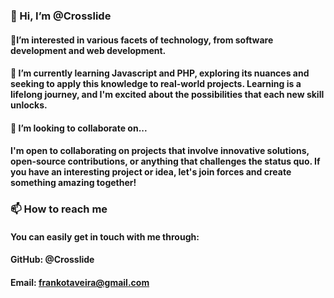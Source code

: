 ### 👋 Hi, I’m @Crosslide 
#### 👀I’m interested in various facets of technology, from software development and web development.
#### 🌱 I’m currently learning Javascript and PHP, exploring its nuances and seeking to apply this knowledge to real-world projects. Learning is a lifelong journey, and I'm excited about the possibilities that each new skill unlocks.
#### 💞️ I’m looking to collaborate on...
#### I'm open to collaborating on projects that involve innovative solutions, open-source contributions, or anything that challenges the status quo. If you have an interesting project or idea, let's join forces and create something amazing together!
### 📫 How to reach me
####  You can easily get in touch with me through:
####  GitHub: @Crosslide
####  Email: frankotaveira@gmail.com

